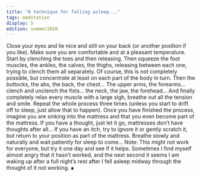 ```yaml
---
title: "A technique for falling asleep..."
tags: meditation
display: 5
edition: summer2020
---
```


Close your eyes and lie nice and still on your back (or another position if you like). Make sure you are comfortable and at a pleasant temperature.
Start by clenching the toes and then releasing. Then squeeze the foot muscles, the ankles, the calves, the thighs, releasing between each one, trying to clench them all separately. Of course, this is not completely possible, but concentrate at least on each part of the body in turn.
Then the buttocks, the abs, the back, the chest… The upper arms, the forearms… clench and unclench the fists… the neck, the jaw, the forehead…
And finally completely relax every muscle with a large sigh, breathe out all the tension and smile. Repeat the whole process three times (unless you start to drift off to sleep, just allow that to happen).
Once you have finished the process, imagine you are sinking into the mattress and that you even become part of the mattress. If you have a thought, just let it go, mattresses don’t have thoughts after all… If you have an itch, try to ignore it or gently scratch it, but return to your position as part of the mattress. Breathe slowly and naturally and wait patiently for sleep to come…
Note: This might not work for everyone, but try it one day and see if it helps. Sometimes I find myself almost angry that it hasn’t worked, and the next second it seems I am waking up after a full night’s rest after I fell asleep midway through the thought of it not working. &#8718;
